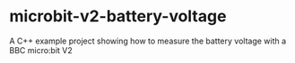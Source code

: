 # microbit-v2-battery-voltage
A C++ example project showing how to measure the battery voltage with a BBC micro:bit V2
